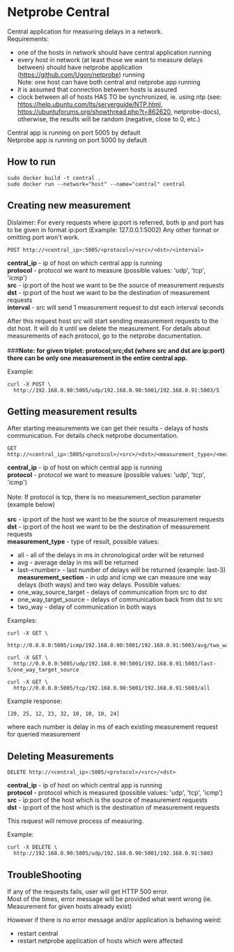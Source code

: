 # Netprobe Central

Central application for measuring delays in a network.<br>
Requirements:
- one of the hosts in network should have central application running
- every host in network (at least those we want to measure delays between)
 should have netprobe application (https://github.com/Ugon/netprobe) running
 <br>Note: one host can have both central and netprobe app running
- it is assumed that connection between hosts is assured
- clock between all of hosts HAS TO be synchronized, ie. using ntp (see: https://help.ubuntu.com/lts/serverguide/NTP.html, https://ubuntuforums.org/showthread.php?t=862620, netprobe-docs), otherwise, the results will be random (negative, close to 0, etc.)

Central app is running on port 5005 by default<br>
Netprobe app is running on port 5000 by default


## How to run

```
sudo docker build -t central .
sudo docker run --network="host" --name="central" central
```

## Creating new measurement

Dislaimer: For every requests where ip:port is referred,
 both ip and port has to be given in format ip:port
  (Example: 127.0.0.1:5002) Any other format or omitting port won't work.


```
POST http://<central_ip>:5005/<protocol>/<src>/<dst>/<interval>
```

**central_ip** - ip of host on which central app is running<br>
**protocol** - protocol we want to measure (possible values: 'udp', 'tcp', 'icmp')<br>
**src** - ip:port of the host we want to be the source of measurement requests<br>
**dst** - ip:port of the host we want to be the destination of measurement requests<br>
**interval** - src will send 1 measurement request to dst each interval seconds

After this request host src will start sending measurement requests to the dst host. It will do it until we delete the measurement.
For details about measurements of each protocol, go to the netprobe documentation.
<br><br> 
###<b>Note: for given triplet: protocol;src;dst (where src and dst are ip:port) there can be only one measurement in the entire central app.</b>


Example:

```
curl -X POST \
  http://192.168.0.90:5005/udp/192.168.0.90:5001/192.168.0.91:5003/5
```

## Getting measurement results

After starting measurements we can get their results - delays of hosts communication. 
For details check netprobe documentation.

```
GET http://<central_ip>:5005/<protocol>/<src>/<dst>/<measurement_type>/<measurement_section>
```

**central_ip** - ip of host on which central app is running<br>
**protocol** - protocol we want to measure (possible values: 'udp', 'tcp', 'icmp')<br><br>
Note: If protocol is tcp, there is no measurement_section parameter (example below)<br><br>
**src** - ip:port of the host we want to be the source of measurement requests<br>
**dst** - ip:port of the host we want to be the destination of measurement requests<br>
**measurement_type** - type of result, possible values:
- all - all of the delays in ms in chronological order will be returned
- avg - average delay in ms will be returned
- last-\<number\> - last number of delays will be returned (example: last-3)<br>
**measurement_section** - in udp and icmp we can measure one way delays (both ways) and two way delays. Possible values:
- one_way_source_target - delays of communication from src to dst
- one_way_target_source - delays of communication back from dst to src
- two_way - delay of communication in both ways

Examples:

```
curl -X GET \
  http://0.0.0.0:5005/icmp/192.168.0.90:5001/192.168.0.91:5003/avg/two_way
```

```
curl -X GET \
  http://0.0.0.0:5005/udp/192.168.0.90:5001/192.168.0.91:5003/last-5/one_way_target_source
```

```
curl -X GET \
  http://0.0.0.0:5005/tcp/192.168.0.90:5001/192.168.0.91:5003/all
```

Example response: 
```
[20, 25, 12, 23, 32, 10, 10, 10, 24]
```

where each number is delay in ms of each existing measurement request for queried measurement



## Deleting Measurements

```
DELETE http://<central_ip>:5005/<protocol>/<src>/<dst>
```

**central_ip** - ip of host on which central app is running<br>
**protocol** - protocol which is measured (possible values: 'udp', 'tcp', 'icmp')<br>
**src** - ip:port of the host which is the source of measurement requests<br>
**dst** - ip:port of the host which is the destination of measurement requests<br>

This request will remove process of measuring.

Example:

```
curl -X DELETE \
  http://192.168.0.90:5005/udp/192.168.0.90:5001/192.168.0.91:5003
```

## TroubleShooting

If any of the requests fails, user will get HTTP 500 error.<br>
Most of the times, error message will be provided what went wrong (ie. Measurement for given hosts already exist) <br>

However if there is no error message and/or application is behaving weird:
- restart central
- restart netprobe application of hosts which were affected
